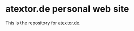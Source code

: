atextor.de personal web site
============================

This is the repository for [atextor.de](http://atextor.de).

